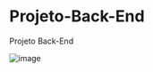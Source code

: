 # Projeto-Back-End
Projeto Back-End


![image](https://user-images.githubusercontent.com/83734913/198733890-b4fb1246-7f50-4b28-815a-8f591c379095.png)
